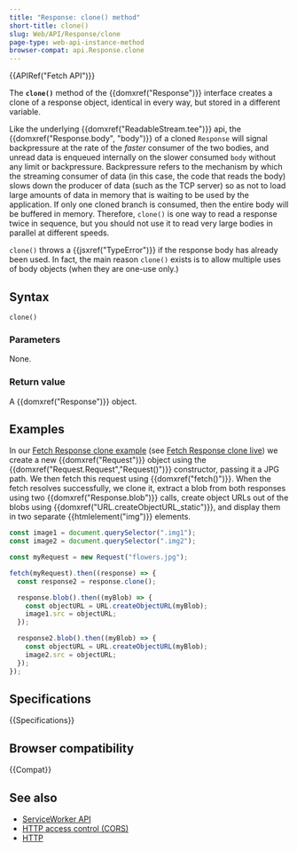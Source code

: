 ```yaml
---
title: "Response: clone() method"
short-title: clone()
slug: Web/API/Response/clone
page-type: web-api-instance-method
browser-compat: api.Response.clone
---
```


{{APIRef("Fetch API")}}

The **`clone()`** method of the {{domxref("Response")}} interface creates a clone of a response object, identical in every way, but stored in a different variable.

Like the underlying {{domxref("ReadableStream.tee")}} api,
the {{domxref("Response.body", "body")}} of a cloned `Response`
will signal backpressure at the rate of the _faster_ consumer of the two bodies,
and unread data is enqueued internally on the slower consumed `body`
without any limit or backpressure.
Backpressure refers to the mechanism by which the streaming consumer of data
(in this case, the code that reads the body)
slows down the producer of data (such as the TCP server)
so as not to load large amounts of data in memory
that is waiting to be used by the application.
If only one cloned branch is consumed, then the entire body will be buffered in memory.
Therefore, `clone()` is one way to read a response twice in sequence,
but you should not use it to read very large bodies
in parallel at different speeds.

`clone()` throws a {{jsxref("TypeError")}} if the response body has already been used.
In fact, the main reason `clone()` exists is to allow multiple uses of body objects (when they are one-use only.)

## Syntax

```js-nolint
clone()
```

### Parameters

None.

### Return value

A {{domxref("Response")}} object.

## Examples

In our [Fetch Response clone example](https://github.com/mdn/dom-examples/blob/main/fetch/fetch-response-clone/index.html) (see [Fetch Response clone live](https://mdn.github.io/dom-examples/fetch/fetch-response-clone/)) we create a new {{domxref("Request")}} object using the {{domxref("Request.Request","Request()")}} constructor, passing it a JPG path.
We then fetch this request using {{domxref("fetch()")}}.
When the fetch resolves successfully, we clone it, extract a blob from both responses using two {{domxref("Response.blob")}} calls, create object URLs out of the blobs using
{{domxref("URL.createObjectURL_static")}}, and display them in two separate {{htmlelement("img")}} elements.

```js
const image1 = document.querySelector(".img1");
const image2 = document.querySelector(".img2");

const myRequest = new Request("flowers.jpg");

fetch(myRequest).then((response) => {
  const response2 = response.clone();

  response.blob().then((myBlob) => {
    const objectURL = URL.createObjectURL(myBlob);
    image1.src = objectURL;
  });

  response2.blob().then((myBlob) => {
    const objectURL = URL.createObjectURL(myBlob);
    image2.src = objectURL;
  });
});
```

## Specifications

{{Specifications}}

## Browser compatibility

{{Compat}}

## See also

- [ServiceWorker API](/en-US/docs/Web/API/Service_Worker_API)
- [HTTP access control (CORS)](/en-US/docs/Web/HTTP/CORS)
- [HTTP](/en-US/docs/Web/HTTP)
